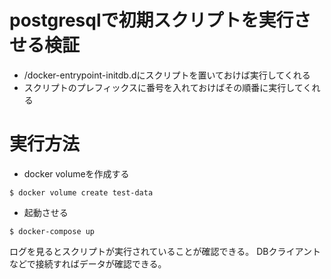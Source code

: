 # postgresqlで初期スクリプトを実行させる検証
* /docker-entrypoint-initdb.dにスクリプトを置いておけば実行してくれる
* スクリプトのプレフィックスに番号を入れておけばその順番に実行してくれる

# 実行方法
* docker volumeを作成する
```
$ docker volume create test-data
```

* 起動させる
```
$ docker-compose up
```
ログを見るとスクリプトが実行されていることが確認できる。
DBクライアントなどで接続すればデータが確認できる。